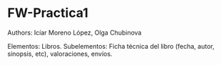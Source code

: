 # FW-Practica1

Authors: Icíar Moreno López, Olga Chubinova <!--Write your names-->

Elementos: Libros.
Subelementos: Ficha técnica del libro (fecha, autor, sinopsis, etc), valoraciones, envíos. 
